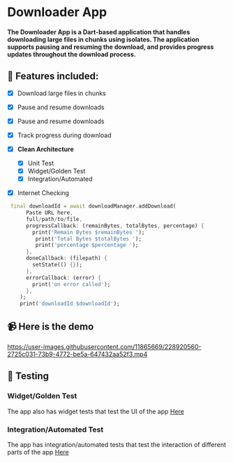 # Downloader App
#### The Downloader App is a Dart-based application that handles downloading large files in chunks using isolates. The application supports pausing and resuming the download, and provides progress updates throughout the download process.

## 🎉 Features included:

- [x] Download large files in chunks
- [x] Pause and resume downloads
- [x] Pause and resume downloads
- [x] Track progress during download
- [x] **Clean Architecture**
    - [x] Unit Test
    - [x] Widget/Golden Test
    - [x] Integration/Automated
- [x] Internet Checking


```dart
 final downloadId = await downloadManager.addDownload(
      Paste URL here,
      full/path/to/file,
      progressCallback: (remainBytes, totalBytes, percentage) {
        print('Remain Bytes $remainBytes ');
         print('Total Bytes $totalBytes ');
         print('percentage $percentage ');
      },
      doneCallback: (filepath) {
        setState(() {});
      },
      errorCallback: (error) {
        print('on error called');
      },
    );
    print('downloadId $downloadId');
```


## 📹 Here is the demo

https://user-images.githubusercontent.com/11865669/228920560-2725c031-73b9-4772-be5a-647432aa52f3.mp4




## 🧪 Testing

### Widget/Golden Test
The app also has widget tests that test the UI of the app [Here](https://github.com/jigarfumakiya/downloader_app/tree/main/test/features/home/presentation/widget) 


### Integration/Automated Test
The app has integration/automated tests that test the interaction of different parts of the app  [Here](https://github.com/jigarfumakiya/downloader_app/tree/main/integration_test)




